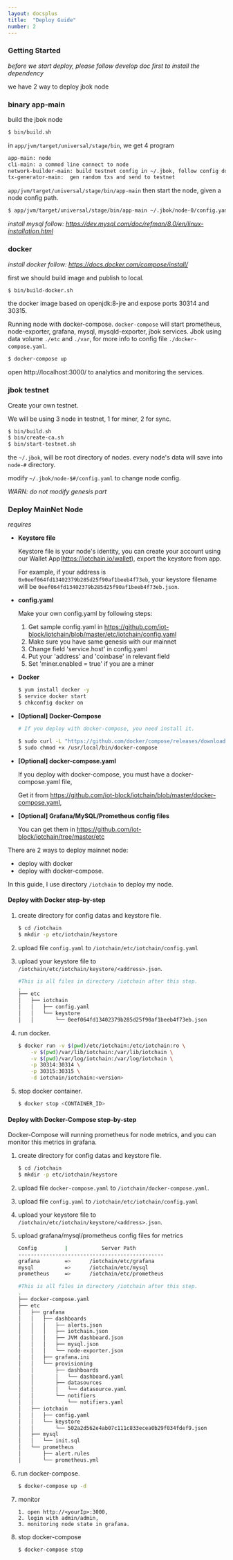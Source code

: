 ```yaml
---
layout: docsplus
title:  "Deploy Guide"
number: 2
---
```


### Getting Started

*before we start deploy, please follow develop doc first to install the dependency*

we have 2 way to deploy jbok node

### binary app-main

build the jbok node
```bash
$ bin/build.sh
```

in `app/jvm/target/universal/stage/bin`, we get 4 program
```bash
app-main: node
cli-main: a commod line connect to node
network-builder-main: build testnet config in ~/.jbok, follow config doc to build configs.
tx-generator-main:  gen random txs and send to testnet
```

`app/jvm/target/universal/stage/bin/app-main`
then start the node, given a node config path.
```bash
$ app/jvm/target/universal/stage/bin/app-main ~/.jbok/node-0/config.yaml
```

*install mysql follow: https://dev.mysql.com/doc/refman/8.0/en/linux-installation.html*

### docker

*install docker follow: https://docs.docker.com/compose/install/*

first we should build image and publish to local.

```bash
$ bin/build-docker.sh
``` 

the docker image based on openjdk:8-jre and expose ports 30314 and 30315.

Running node with docker-compose.
`docker-compose` will start prometheus, node-exporter, grafana, mysql,  mysqld-exporter, jbok services.
Jbok using data volume `./etc` and `./var`, for more info to config file `./docker-compose.yaml`.
```bash
$ docker-compose up
```

open http://localhost:3000/ to analytics and monitoring the services.

### jbok testnet

Create your own testnet. 

We will be using 3 node in testnet, 1 for miner, 2 for sync.

```bash
$ bin/build.sh
$ bin/create-ca.sh
$ bin/start-testnet.sh
```

the `~/.jbok`, will be root directory of nodes. every node's data will save into `node-#` directory.

modify `~/.jbok/node-$#/config.yaml` to change node config.

*WARN: do not modify genesis part*

### Deploy MainNet Node

*requires*
- **Keystore file**

    Keystore file is your node's identity, you can create your account using our Wallet App(https://iotchain.io/wallet), export the keystore from app.
    
    For example, if your address is `0x0eef064fd13402379b285d25f90af1beeb4f73eb`, your keystore filename will be `0eef064fd13402379b285d25f90af1beeb4f73eb.json`.

- **config.yaml**
    
    Make your own config.yaml by following steps:
    1. Get sample config.yaml in https://github.com/iot-block/iotchain/blob/master/etc/iotchain/config.yaml
    2. Make sure you have same genesis with our mainnet
    3. Change field 'service.host' in config.yaml
    4. Put your 'address' and 'coinbase' in relevant field
    5. Set 'miner.enabled = true' if you are a miner
- **Docker**
    
    ```bash
    $ yum install docker -y
    $ service docker start
    $ chkconfig docker on
    ```
- **[Optional] Docker-Compose**

    ```bash
    # If you deploy with docker-compose, you need install it.
  
    $ sudo curl -L "https://github.com/docker/compose/releases/download/1.24.0/docker-compose-$(uname -s)-$(uname -m)" -o /usr/local/bin/docker-compose
    $ sudo chmod +x /usr/local/bin/docker-compose
    ```

- **[Optional] docker-compose.yaml**
    
    If you deploy with docker-compose, you must have a docker-compose.yaml file,
  
    Get it from https://github.com/iot-block/iotchain/blob/master/docker-compose.yaml, 

- **[Optional] Grafana/MySQL/Prometheus config files**
    
    You can get them in  https://github.com/iot-block/iotchain/tree/master/etc

There are 2 ways to deploy mainnet node: 

- deploy with docker
- deploy with docker-compose.

In this guide, I use directory `/iotchain` to deploy my node.

#### Deploy with Docker step-by-step
1. create directory for config datas and keystore file.

    ```bash
    $ cd /iotchain
    $ mkdir -p etc/iotchain/keystore
    ```

2. upload file `config.yaml` to `/iotchain/etc/iotchain/config.yaml`
3. upload your keystore file to `/iotchain/etc/iotchain/keystore/<address>.json`.
    ```bash
    #This is all files in directory /iotchain after this step.
    .
    ├── etc
    │   ├── iotchain
    │   │   ├── config.yaml
    │   │   └── keystore
    │   │       └── 0eef064fd13402379b285d25f90af1beeb4f73eb.json
    ```
    
4. run docker.
    ```bash
    $ docker run -v $(pwd)/etc/iotchain:/etc/iotchain:ro \
        -v $(pwd)/var/lib/iotchain:/var/lib/iotchain \
        -v $(pwd)/var/log/iotchain:/var/log/iotchain \
        -p 30314:30314 \
        -p 30315:30315 \
        -d iotchain/iotchain:<version>
    ```
5. stop docker container.
    ```bash
    $ docker stop <CONTAINER_ID>
    ```
#### Deploy with Docker-Compose step-by-step
Docker-Compose will running prometheus for node metrics, and you can monitor this metrics in grafana. 

1. create directory for config datas and keystore file.

    ```bash
    $ cd /iotchain
    $ mkdir -p etc/iotchain/keystore
    ```
2. upload file `docker-compose.yaml` to `/iotchain/docker-compose.yaml`.
3. upload file `config.yaml` to `/iotchain/etc/iotchain/config.yaml`
4. upload your keystore file to `/iotchain/etc/iotchain/keystore/<address>.json`.    
5. upload grafana/mysql/prometheus config files for metrics
    
    ```bash
    Config         |           Server Path
    -----------------------------------------------
    grafana        =>      /iotchain/etc/grafana 
    mysql          =>      /iotchain/etc/mysql 
    prometheus     =>      /iotchain/etc/prometheus 
 
    #This is all files in directory /iotchain after this step.
    .
    ├── docker-compose.yaml
    ├── etc
    │   ├── grafana
    │   │   ├── dashboards
    │   │   │   ├── alerts.json
    │   │   │   ├── iotchain.json
    │   │   │   ├── JVM dashboard.json
    │   │   │   ├── mysql.json
    │   │   │   └── node-exporter.json
    │   │   ├── grafana.ini
    │   │   └── provisioning
    │   │       ├── dashboards
    │   │       │   └── dashboard.yaml
    │   │       ├── datasources
    │   │       │   └── datasource.yaml
    │   │       └── notifiers
    │   │           └── notifiers.yaml
    │   ├── iotchain
    │   │   ├── config.yaml
    │   │   └── keystore
    │   │       └── 502a2d562e4ab07c111c833ecea0b29f034fdef9.json
    │   ├── mysql
    │   │   └── init.sql
    │   └── prometheus
    │       ├── alert.rules
    │       └── prometheus.yml
    ```
6. run docker-compose.

    ```bash
    $ docker-compose up -d
    ```
7. monitor

    ```
    1. open http://<yourIp>:3000,
    2. login with admin/admin,
    3. monitoring node state in grafana.
    ```

8. stop docker-compose

    ```bash
    $ docker-compose stop
    ```